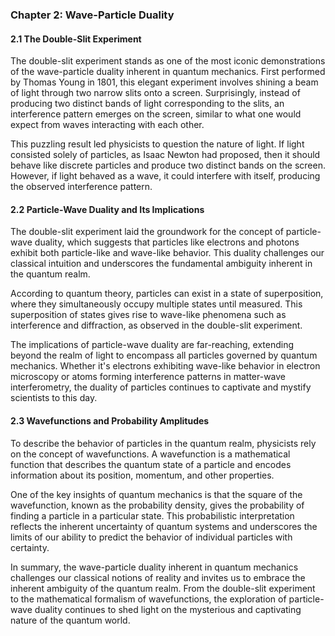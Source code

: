 ### Chapter 2: Wave-Particle Duality

#### 2.1 The Double-Slit Experiment

The double-slit experiment stands as one of the most iconic demonstrations of the wave-particle duality inherent in quantum mechanics. First performed by Thomas Young in 1801, this elegant experiment involves shining a beam of light through two narrow slits onto a screen. Surprisingly, instead of producing two distinct bands of light corresponding to the slits, an interference pattern emerges on the screen, similar to what one would expect from waves interacting with each other.

This puzzling result led physicists to question the nature of light. If light consisted solely of particles, as Isaac Newton had proposed, then it should behave like discrete particles and produce two distinct bands on the screen. However, if light behaved as a wave, it could interfere with itself, producing the observed interference pattern.

#### 2.2 Particle-Wave Duality and Its Implications

The double-slit experiment laid the groundwork for the concept of particle-wave duality, which suggests that particles like electrons and photons exhibit both particle-like and wave-like behavior. This duality challenges our classical intuition and underscores the fundamental ambiguity inherent in the quantum realm.

According to quantum theory, particles can exist in a state of superposition, where they simultaneously occupy multiple states until measured. This superposition of states gives rise to wave-like phenomena such as interference and diffraction, as observed in the double-slit experiment.

The implications of particle-wave duality are far-reaching, extending beyond the realm of light to encompass all particles governed by quantum mechanics. Whether it's electrons exhibiting wave-like behavior in electron microscopy or atoms forming interference patterns in matter-wave interferometry, the duality of particles continues to captivate and mystify scientists to this day.

#### 2.3 Wavefunctions and Probability Amplitudes

To describe the behavior of particles in the quantum realm, physicists rely on the concept of wavefunctions. A wavefunction is a mathematical function that describes the quantum state of a particle and encodes information about its position, momentum, and other properties.

One of the key insights of quantum mechanics is that the square of the wavefunction, known as the probability density, gives the probability of finding a particle in a particular state. This probabilistic interpretation reflects the inherent uncertainty of quantum systems and underscores the limits of our ability to predict the behavior of individual particles with certainty.

In summary, the wave-particle duality inherent in quantum mechanics challenges our classical notions of reality and invites us to embrace the inherent ambiguity of the quantum realm. From the double-slit experiment to the mathematical formalism of wavefunctions, the exploration of particle-wave duality continues to shed light on the mysterious and captivating nature of the quantum world.